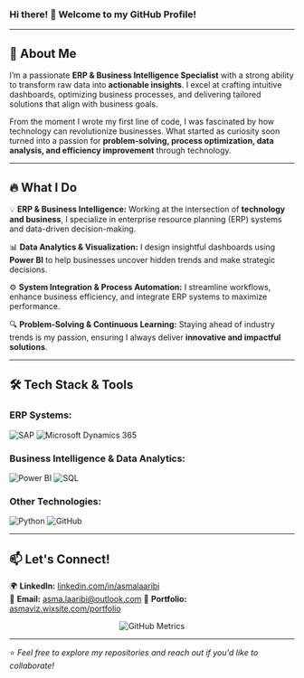 ### Hi there! 👋 Welcome to my GitHub Profile!

---

## 🚀 About Me

I’m a passionate **ERP & Business Intelligence Specialist** with a strong ability to transform raw data into **actionable insights**. I excel at crafting intuitive dashboards, optimizing business processes, and delivering tailored solutions that align with business goals.

From the moment I wrote my first line of code, I was fascinated by how technology can revolutionize businesses. What started as curiosity soon turned into a passion for **problem-solving, process optimization, data analysis, and efficiency improvement** through technology.

---

## 🔥 What I Do

💡 **ERP & Business Intelligence:** Working at the intersection of **technology and business**, I specialize in enterprise resource planning (ERP) systems and data-driven decision-making.

📊 **Data Analytics & Visualization:** I design insightful dashboards using **Power BI** to help businesses uncover hidden trends and make strategic decisions.

⚙️ **System Integration & Process Automation:** I streamline workflows, enhance business efficiency, and integrate ERP systems to maximize performance.

🔍 **Problem-Solving & Continuous Learning:** Staying ahead of industry trends is my passion, ensuring I always deliver **innovative and impactful solutions**.

---

## 🛠 Tech Stack & Tools

### **ERP Systems:**
![SAP](https://img.shields.io/badge/SAP-%23007dba.svg?&style=for-the-badge&logo=sap&logoColor=white)
![Microsoft Dynamics 365](https://img.shields.io/badge/Microsoft%20Dynamics%20365-%23007dba.svg?&style=for-the-badge&logo=microsoft&logoColor=white)

### **Business Intelligence & Data Analytics:**
![Power BI](https://img.shields.io/badge/Power%20BI-%23F2C811.svg?&style=for-the-badge&logo=power-bi&logoColor=white)
![SQL](https://img.shields.io/badge/SQL-%230074C8.svg?&style=for-the-badge&logo=sqlite&logoColor=white)

### **Other Technologies:**
![Python](https://img.shields.io/badge/Python-3776AB?style=for-the-badge&logo=python&logoColor=white)
![GitHub](https://img.shields.io/badge/GitHub-%23121011.svg?&style=for-the-badge&logo=github&logoColor=white)

---

## 📫 Let's Connect!

🌍 **LinkedIn:** [linkedin.com/in/asmalaaribi](#)  
📩 **Email:** asma.laaribi@outlook.com 
🚀 **Portfolio:** [asmaviz.wixsite.com/portfolio](#)  

<p align="center">
  <img src="https://raw.githubusercontent.com/asmalaaribi13/asmalaaribi13/main/github-metrics.svg" alt="GitHub Metrics"/>
</p>

---

⭐️ *Feel free to explore my repositories and reach out if you'd like to collaborate!*
